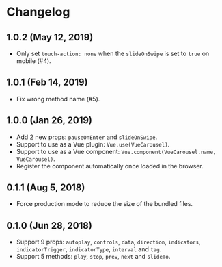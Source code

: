 # Changelog

## 1.0.2 (May 12, 2019)

- Only set `touch-action: none` when the `slideOnSwipe` is set to `true` on mobile (#4).

## 1.0.1 (Feb 14, 2019)

- Fix wrong method name (#5).

## 1.0.0 (Jan 26, 2019)

- Add 2 new props: `pauseOnEnter` and `slideOnSwipe`.
- Support to use as a Vue plugin: `Vue.use(VueCarousel)`.
- Support to use as a Vue component: `Vue.component(VueCarousel.name, VueCarousel)`.
- Register the component automatically once loaded in the browser.

## 0.1.1 (Aug 5, 2018)

- Force production mode to reduce the size of the bundled files.

## 0.1.0 (Jun 28, 2018)

- Support 9 props: `autoplay`, `controls`, `data`, `direction`, `indicators`, `indicatorTrigger`, `indicatorType`, `interval` and `tag`.
- Support 5 methods: `play`, `stop`, `prev`, `next` and `slideTo`.
